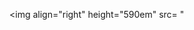 <img  align="right" height="590em"
src= "<script src="https://raw.githubusercontent.com/gist/Isaac-S-Cto/c1a3555d93bb561891d5c4d1064fe6e8/raw/7f72e281e7d1e75cc730e5ce9e93cb19d9a9a75d/GitHubCard2.svg"/>
<h1 align="left">Hi dear!

